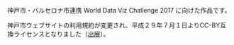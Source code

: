 神戸市・バルセロナ市連携 World Data Viz Challenge 2017 に向けた作品です。

神戸市ウェブサイトの利用規約が変更され、平成２９年７月１日よりCC-BY互換ライセンスとなりました（[出展](https://www.facebook.com/permalink.php?story_fbid=1609013519111336&id=1015998728412821)）。

